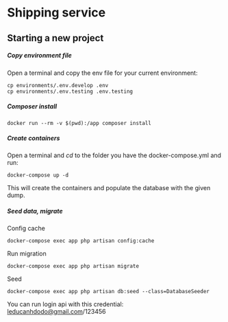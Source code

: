 # Shipping service

## Starting a new project

##### Copy environment file

Open a terminal and copy the env file for your current environment:
```
cp environments/.env.develop .env
cp environments/.env.testing .env.testing
```

##### Composer install
```
docker run --rm -v $(pwd):/app composer install
```

##### Create containers

Open a terminal and *cd* to the folder you have the docker-compose.yml and run:
```
docker-compose up -d
```

This will create the containers and populate the database with the given dump.

##### Seed data, migrate
Config cache
```
docker-compose exec app php artisan config:cache
``` 

Run migration
```
docker-compose exec app php artisan migrate
```

Seed
```
docker-compose exec app php artisan db:seed --class=DatabaseSeeder
```

You can run login api with this credential: leducanhdodo@gmail.com/123456